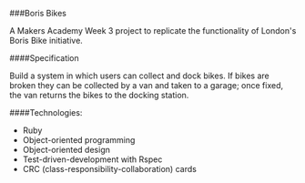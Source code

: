 ###Boris Bikes

A Makers Academy Week 3 project to replicate the functionality of London's Boris Bike initiative.

####Specification

Build a system in which users can collect and dock bikes. If bikes are broken they can be collected by a van and taken to a garage; once fixed, the van returns the bikes to the docking station.

####Technologies:
* Ruby
* Object-oriented programming
* Object-oriented design
* Test-driven-development with Rspec
* CRC (class-responsibility-collaboration) cards
